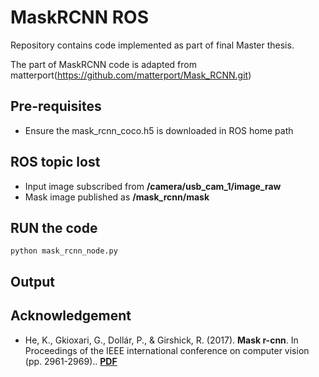 # MaskRCNN ROS 

Repository contains code implemented as part of final Master thesis.

The part of MaskRCNN code is adapted from matterport(https://github.com/matterport/Mask_RCNN.git)

## Pre-requisites
- Ensure the mask_rcnn_coco.h5 is downloaded in ROS home path

## ROS topic lost
- Input image subscribed from **/camera/usb_cam_1/image_raw**
- Mask image published as **/mask_rcnn/mask**
## RUN the code
  ```
  python mask_rcnn_node.py
  ```

## Output


## Acknowledgement

- He, K., Gkioxari, G., Dollár, P., & Girshick, R. (2017). **Mask r-cnn**. In Proceedings of the IEEE international conference on computer vision (pp. 2961-2969).. **[PDF](https://arxiv.org/pdf/1703.06870.pdf)**

